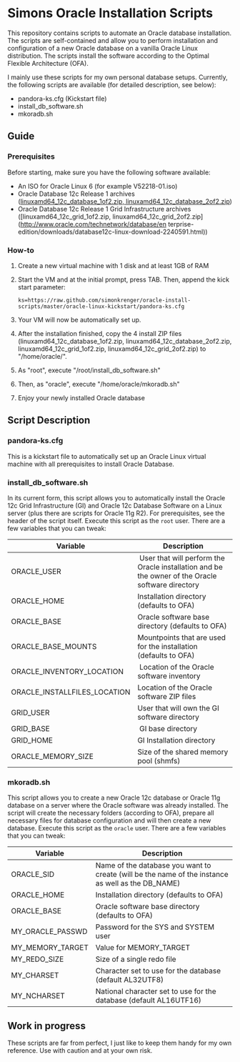 # Simons Oracle Installation Scripts
This repository contains scripts to automate an Oracle database installation. The scripts are self-contained and allow you to perform installation and configuration of a new Oracle database on a vanilla Oracle Linux distribution. The scripts install the software according to the Optimal Flexible Architecture (OFA).

I mainly use these scripts for my own personal database setups. Currently, the following scripts are available (for detailed description, see below):
* pandora-ks.cfg (Kickstart file)
* install_db_software.sh
* mkoradb.sh

## Guide
### Prerequisites
Before starting, make sure you have the following software available:
* An ISO for Oracle Linux 6 (for example V52218-01.iso)
* Oracle Database 12c Release 1 archives ([linuxamd64_12c_database_1of2.zip, linuxamd64_12c_database_2of2.zip](http://www.oracle.com/technetwork/database/enterprise-edition/downloads/database12c-linux-download-2240591.html))
* Oracle Database 12c Release 1 Grid Infrastructure archives ([linuxamd64_12c_grid_1of2.zip, linuxamd64_12c_grid_2of2.zip](http://www.oracle.com/technetwork/database/en    terprise-edition/downloads/database12c-linux-download-2240591.html))

### How-to
1. Create a new virtual machine with 1 disk and at least 1GB of RAM
2. Start the VM and at the initial prompt, press TAB. Then, append the kick start parameter:

	`ks=https://raw.github.com/simonkrenger/oracle-install-scripts/master/oracle-linux-kickstart/pandora-ks.cfg`

3. Your VM will now be automatically set up.
4. After the installation finished, copy the 4 install ZIP files (linuxamd64_12c_database_1of2.zip, linuxamd64_12c_database_2of2.zip, linuxamd64_12c_grid_1of2.zip, linuxamd64_12c_grid_2of2.zip) to "/home/oracle/".
5. As "root", execute "/root/install_db_software.sh"
6. Then, as "oracle", execute "/home/oracle/mkoradb.sh"
7. Enjoy your newly installed Oracle database

## Script Description
### pandora-ks.cfg
This is a kickstart file to automatically set up an Oracle Linux virtual machine with all prerequisites to install Oracle Database.

### install_db_software.sh
In its current form, this script allows you to automatically install the Oracle 12c Grid Infrastructure (GI) and Oracle 12c Database Software on a Linux server (plus there are scripts for Oracle 11g R2). For prerequisites, see the header of the script itself. Execute this script as the `root` user. There are a few variables that you can tweak:

Variable | Description
--- | ---
ORACLE_USER | User that will perform the Oracle installation and be the owner of the Oracle software directory
ORACLE_HOME | Installation directory (defaults to OFA)
ORACLE_BASE | Oracle software base directory (defaults to OFA)
ORACLE_BASE_MOUNTS | Mountpoints that are used for the installation (defaults to OFA)
ORACLE_INVENTORY_LOCATION | Location of the Oracle software inventory
ORACLE_INSTALLFILES_LOCATION | Location of the Oracle software ZIP files
GRID_USER | User that will own the GI software directory
GRID_BASE | GI base directory
GRID_HOME | GI Installation directory
ORACLE_MEMORY_SIZE | Size of the shared memory pool (shmfs)

### mkoradb.sh
This script allows you to create a new Oracle 12c database or Oracle 11g database on a server where the Oracle software was already installed. The script will create the necessary folders (according to OFA), prepare all necessary files for database configuration and will then create a new database. Execute this script as the `oracle` user. There are a few variables that you can tweak:

Variable | Description
--- | ---
ORACLE_SID | Name of the database you want to create (will be the name of the instance as well as the DB_NAME)
ORACLE_HOME | Installation directory (defaults to OFA)
ORACLE_BASE | Oracle software base directory (defaults to OFA)
MY_ORACLE_PASSWD | Password for the SYS and SYSTEM user
MY_MEMORY_TARGET | Value for MEMORY_TARGET
MY_REDO_SIZE | Size of a single redo file
MY_CHARSET | Character set to use for the database (default AL32UTF8)
MY_NCHARSET | National character set to use for the database (default AL16UTF16)

## Work in progress
These scripts are far from perfect, I just like to keep them handy for my own reference. Use with caution and at your own risk.
